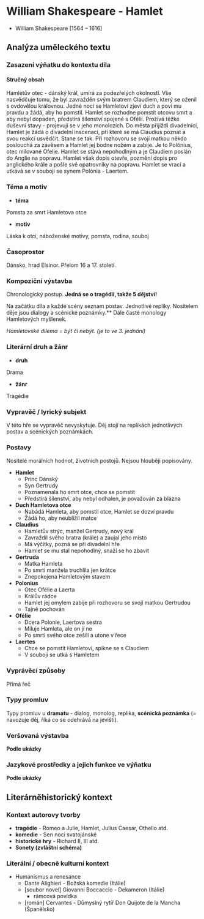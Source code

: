 # William Shakespeare - Hamlet
- William Shakespeare [1564 – 1616]

## Analýza uměleckého textu

### Zasazení výňatku do kontextu díla

#### Stručný obsah

Hamletův otec - dánský král, umírá za podezřelých okolností. Vše nasvědčuje tomu, že byl zavražděn svým bratrem Claudiem, který se oženil s ovdovělou královnou. Jedné noci se Hamletovi zjeví duch a poví mu pravdu a žádá, aby ho pomstil. Hamlet se rozhodne pomstít otcovu smrt a aby nebyl dopaden, předstírá šílenství spojené s Ofélií. Prožívá těžké duševní stavy - projevují se v jeho monolozích. Do města přijíždí divadelnící, Hamlet je žádá o divadelní inscenaci, při které se má Claudius poznat a svou reakcí usvědčit. Stane se tak. Při rozhovoru se svojí matkou někdo poslouchá za závěsem a Hamlet jej bodne nožem a zabije. Je to Polónius, otec milované Ofelie. Hamlet se stává nepohodlným a je Claudiem poslán do Anglie na popravu. Hamlet však dopis otevře, pozmění dopis pro anglického krále a pošle své opatrovníky na popravu. Hamlet se vrací a utkává se v souboji se synem Polónia - Laertem.

### Téma a motiv

- **téma**

Pomsta za smrt Hamletova otce

- **motiv**

Láska k otci, náboženské motivy, pomsta, rodina, souboj

### Časoprostor

Dánsko, hrad Elsinor. Přelom 16 a 17. století.

### Kompoziční výstavba

Chronologický postup. **Jedná se o tragédii, takže 5 dějství!**

Na začátku díla a každé scény seznam postav. Jednotlivé repliky. Nositelem děje jsou dialogy a scénické poznámky.** Dále časté monology Hamletových myšlenek.

*Hamletovské dilema = být či nebýt. (je to ve 3. jednání)*

### Literární druh a žánr

- **druh**

Drama

- **žánr**

Tragédie

### Vypravěč / lyrický subjekt

V této hře se vypravěč nevyskytuje. Děj stojí na replikách jednotlivých postav a scénických poznámkách.

### Postavy

Nositelé morálních hodnot, životních postojů. Nejsou hlouběji popisovány.

- **Hamlet**
    - Princ Dánský
    - Syn Gertrudy
    - Poznamenala ho smrt otce, chce se pomstít
    - Předstírá šílenství, aby nebyl odhalen, je považován za blázna
- **Duch Hamletova otce**
    - Nabádá Hamleta, aby pomstil otce, Hamlet se dozví pravdu
    - Žádá ho, aby neublížil matce
- **Claudius**
    - Hamletův strýc, manžel Gertrudy, nový král
    - Zavraždil svého bratra (krále) a zaujal jeho místo
    - Má výčitky, pozná se při divadelní hře
    - Hamlet se mu stal nepohodlný, snaží se ho zbavit
- **Gertruda**
    - Matka Hamleta
    - Po smrti manžela truchlila jen krátce
    - Znepokojena Hamletovým stavem
- **Polonius**
    - Otec Ofélie a Laerta
    - Králův rádce
    - Hamlet jej omylem zabije při rozhovoru se svojí matkou Gertrudou
    - Tajně pochován
- **Ofélie**
    - Dcera Polonie, Laertova sestra
    - Miluje Hamleta, ale on jí ne
    - Po smrti svého otce zešíli a utone v řece
- **Laertes**
    - Chce se pomstít Hamletovi, spikne se s Claudiem
    - V souboji se utká s Hamletem

### Vyprávěcí způsoby

Přímá řeč

### Typy promluv

Typy promluv u **dramatu** - dialog, monolog, replika, **scénická poznámka** (= navozuje děj, říká co se odehrává na jevišti).

### Veršovaná výstavba

**Podle ukázky**

### Jazykové prostředky a jejich funkce ve výňatku

**Podle ukázky**

## Literárněhistorický kontext
### Kontext autorovy tvorby

- **tragédie** - Romeo a Julie, Hamlet, Julius Caesar, Othello atd.
- **komedie** - Sen noci svatojánské
- **historické hry** - Richard II, III atd.
- **Sonety (zvláštní schéma)**

### Literální / obecně kulturní kontext

- Humanismus a renesance
    - Dante Alighieri - Božská komedie (Itálie)
    - [soubor novel] Giovanni Boccaccio - Dekameron (Itálie)
        - rámcová povídka
    - [román] Cervantes - Důmyslný rytíř Don Quijote de la Mancha (Španělsko)
